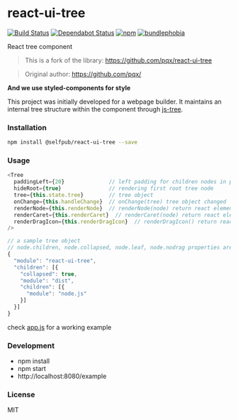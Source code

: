 # react-ui-tree

[![Build Status](https://travis-ci.org/selfpub-org/react-ui-tree.svg)](https://travis-ci.org/selfpub-org/react-ui-tree)
[![Dependabot Status](https://api.dependabot.com/badges/status?host=github&repo=selfpub-org/react-ui-tree)](https://dependabot.com)
[![npm](https://badgen.net/npm/v/@selfpub/react-ui-tree)](https://www.npmjs.com/package/@selfpub/react-ui-tree)
[![bundlephobia](https://badgen.net/bundlephobia/min/@selfpub/react-ui-tree)](https://bundlephobia.com/result?p=@selfpub/react-ui-tree)

React tree component

> This is a fork of the library: https://github.com/pqx/react-ui-tree

> Original author: https://github.com/pqx/

**And we use styled-components for style**

This project was initially developed for a webpage builder. It maintains an
internal tree structure within the component through
[js-tree](https://github.com/wangzuo/js-tree).

### Installation

```sh
npm install @selfpub/react-ui-tree --save
```

### Usage

```javascript
<Tree
  paddingLeft={20}              // left padding for children nodes in pixels
  hideRoot={true}               // rendering first root tree node
  tree={this.state.tree}        // tree object
  onChange={this.handleChange}  // onChange(tree) tree object changed
  renderNode={this.renderNode}  // renderNode(node) return react element
  renderCaret={this.renderCaret}  // renderCaret(node) return react element
  renderDragIcon={this.renderDragIcon}  // renderDragIcon() return react element
/>

// a sample tree object
// node.children, node.collapsed, node.leaf, node.nodrag properties are hardcoded
{
  "module": "react-ui-tree",
  "children": [{
    "collapsed": true,
    "module": "dist",
    "children": [{
      "module": "node.js"
    }]
  }]
}
```

check [app.js](https://github.com/selfpub-org/react-ui-tree/blob/master/example/app.js)
for a working example

### Development

- npm install
- npm start
- http://localhost:8080/example

### License

MIT

